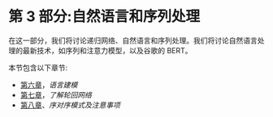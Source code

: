 

# 第 3 部分:自然语言和序列处理

在这一部分，我们将讨论递归网络、自然语言和序列处理。我们将讨论自然语言处理的最新技术，如序列和注意力模型，以及谷歌的 BERT。

本节包含以下章节:

*   [第六章](fe6a42c9-f18e-4c2b-9a82-99ec53e727ca.xhtml)，*语言建模*
*   [第七章](379a4f7b-48da-40f2-99d6-ee57a7a5dcca.xhtml)，*了解轮回网络*
*   [第八章](0a021de6-b007-49bf-80e9-b7f6a72cbba7.xhtml)、*序对序模式及注意事项*